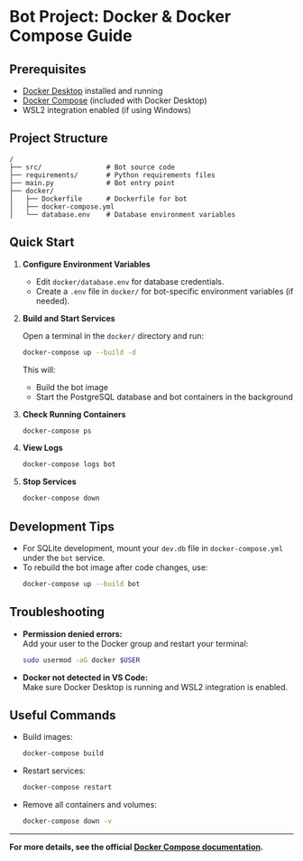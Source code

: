 # Bot Project: Docker & Docker Compose Guide

## Prerequisites

- [Docker Desktop](https://www.docker.com/products/docker-desktop/) installed and running
- [Docker Compose](https://docs.docker.com/compose/) (included with Docker Desktop)
- WSL2 integration enabled (if using Windows)

## Project Structure

```
/
├── src/                # Bot source code
├── requirements/       # Python requirements files
├── main.py             # Bot entry point
├── docker/
│   ├── Dockerfile      # Dockerfile for bot
│   ├── docker-compose.yml
│   └── database.env    # Database environment variables
```

## Quick Start

1. **Configure Environment Variables**

   - Edit `docker/database.env` for database credentials.
   - Create a `.env` file in `docker/` for bot-specific environment variables (if needed).

2. **Build and Start Services**

   Open a terminal in the `docker/` directory and run:

   ```sh
   docker-compose up --build -d
   ```

   This will:
   - Build the bot image
   - Start the PostgreSQL database and bot containers in the background

3. **Check Running Containers**

   ```sh
   docker-compose ps
   ```

4. **View Logs**

   ```sh
   docker-compose logs bot
   ```

5. **Stop Services**

   ```sh
   docker-compose down
   ```

## Development Tips

- For SQLite development, mount your `dev.db` file in `docker-compose.yml` under the `bot` service.
- To rebuild the bot image after code changes, use:
  ```sh
  docker-compose up --build bot
  ```

## Troubleshooting

- **Permission denied errors:**  
  Add your user to the Docker group and restart your terminal:
  ```sh
  sudo usermod -aG docker $USER
  ```

- **Docker not detected in VS Code:**  
  Make sure Docker Desktop is running and WSL2 integration is enabled.

## Useful Commands

- Build images:  
  ```sh
  docker-compose build
  ```
- Restart services:  
  ```sh
  docker-compose restart
  ```
- Remove all containers and volumes:  
  ```sh
  docker-compose down -v
  ```

---

**For more details, see the official [Docker Compose documentation](https://docs.docker.com/compose/).**